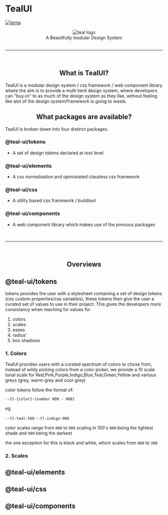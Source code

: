 # TealUI

[![lerna](https://img.shields.io/badge/maintained%20with-lerna-cc00ff.svg)](https://lerna.js.org/)

<center>
<img src="https://github.com/Phl3bas/TealUI/blob/main/assets/logo.svg" alt="teal logo"/>
</center>
<center>A Beautifully modular Design System</center>
<br>
 <hr>
<br>
<center><h2>What is TealUI?</h2></center>

TealUI is a modular design system / css framework / web component library where the aim is to provide a multi tierd design system, where developers can "buy-in" to as much of the design system as they like, without feeling like alot of the design system/framework is going to waste.

<center><h2>What packages are available?</h2></center>

TealUI is broken down into four distinct packages.

### @teal-ui/tokens

- A set of design tokens declared at root level

### @teal-ui/elements

- A css normalisation and opinionated classless css framework

### @teal-ui/css

- A utility based css framework / buildtool

### @teal-ui/components

- A web component library which makes use of the previous packages

<br>
<hr>
<br>

<center><h2>Overviews</h2></center>

## @teal-ui/tokens

tokens provides the user with a stylesheet containing a set of design tokens (css custom properties/css variables), these tokens then give the user a curated set of values to use in their project. This gives the developers more consistancy when reaching for values for

1. colors
2. scales
3. eases
4. radius'
5. box shadows

### 1. Colors

TealUI provides users with a curated spectrum of colors to chose from, instead of wildy picking colors from a color picker, we provide a 10 scale tonal scale for Red,Pink,Purple,Indigo,Blue,Teal,Green,Yellow and various greys (grey, warm-grey and cool-grey)

color tokens follow the format of:

`--tl-{color}-[number 000 - 900]`

eg

`--tl-teal-500`
`--tl-indigo-900`

color scales range from `000` to `900` scaling in 100's `000` being the lightest shade and `900` being the darkest

the one exception for this is black and white, which scales from `000` to `300`

### 2. Scales

## @teal-ui/elements

## @teal-ui/css

## @teal-ui/components
